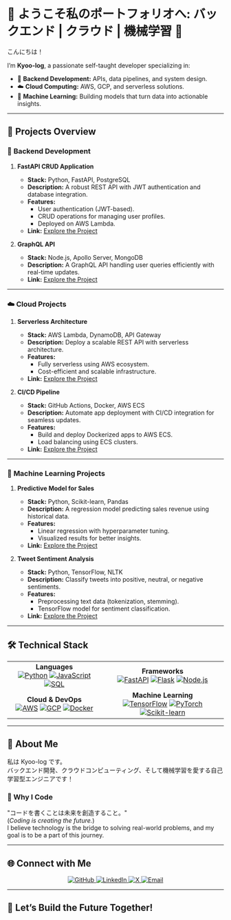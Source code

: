 # 🌟 ようこそ私のポートフォリオへ: バックエンド | クラウド | 機械学習 🌟  

こんにちは！    

I’m **Kyoo-log**, a passionate self-taught developer specializing in:  
- 🧰 **Backend Development:** APIs, data pipelines, and system design.  
- ☁️ **Cloud Computing:** AWS, GCP, and serverless solutions.  
- 🤖 **Machine Learning:** Building models that turn data into actionable insights.  

---

## 📂 Projects Overview  

### 🧰 **Backend Development**  
1. **FastAPI CRUD Application**  
   - **Stack:** Python, FastAPI, PostgreSQL  
   - **Description:** A robust REST API with JWT authentication and database integration.  
   - **Features:**  
     - User authentication (JWT-based).  
     - CRUD operations for managing user profiles.  
     - Deployed on AWS Lambda.  
   - **Link:** [Explore the Project](backend/project1_fastapi/)  

2. **GraphQL API**  
   - **Stack:** Node.js, Apollo Server, MongoDB  
   - **Description:** A GraphQL API handling user queries efficiently with real-time updates.  
   - **Link:** [Explore the Project](backend/project2_graphql/)  

---

### ☁️ **Cloud Projects**  
1. **Serverless Architecture**  
   - **Stack:** AWS Lambda, DynamoDB, API Gateway  
   - **Description:** Deploy a scalable REST API with serverless architecture.  
   - **Features:**  
     - Fully serverless using AWS ecosystem.  
     - Cost-efficient and scalable infrastructure.  
   - **Link:** [Explore the Project](cloud/serverless/)  

2. **CI/CD Pipeline**  
   - **Stack:** GitHub Actions, Docker, AWS ECS  
   - **Description:** Automate app deployment with CI/CD integration for seamless updates.  
   - **Features:**  
     - Build and deploy Dockerized apps to AWS ECS.  
     - Load balancing using ECS clusters.  
   - **Link:** [Explore the Project](cloud/ci_cd_pipeline/)  

---

### 🤖 **Machine Learning Projects**  
1. **Predictive Model for Sales**  
   - **Stack:** Python, Scikit-learn, Pandas  
   - **Description:** A regression model predicting sales revenue using historical data.  
   - **Features:**  
     - Linear regression with hyperparameter tuning.  
     - Visualized results for better insights.  
   - **Link:** [Explore the Project](machine_learning/ml_project1/)  

2. **Tweet Sentiment Analysis**  
   - **Stack:** Python, TensorFlow, NLTK  
   - **Description:** Classify tweets into positive, neutral, or negative sentiments.  
   - **Features:**  
     - Preprocessing text data (tokenization, stemming).  
     - TensorFlow model for sentiment classification.  
   - **Link:** [Explore the Project](machine_learning/ml_project2/)  

---

## 🛠️ Technical Stack  

<p align="center">
  <table>
    <tr>
      <td align="center">
        <b>Languages</b><br>
        <a href="#"><img src="https://img.shields.io/badge/-Python-3776AB?logo=python&logoColor=white&style=for-the-badge" alt="Python"></a>
        <a href="#"><img src="https://img.shields.io/badge/-JavaScript-F7DF1E?logo=javascript&logoColor=black&style=for-the-badge" alt="JavaScript"></a>
        <a href="#"><img src="https://img.shields.io/badge/-SQL-003B57?logo=postgresql&logoColor=white&style=for-the-badge" alt="SQL"></a>
      </td>
      <td align="center">
        <b>Frameworks</b><br>
        <a href="#"><img src="https://img.shields.io/badge/-FastAPI-009688?logo=fastapi&logoColor=white&style=for-the-badge" alt="FastAPI"></a>
        <a href="#"><img src="https://img.shields.io/badge/-Flask-000000?logo=flask&logoColor=white&style=for-the-badge" alt="Flask"></a>
        <a href="#"><img src="https://img.shields.io/badge/-Node.js-339933?logo=node.js&logoColor=white&style=for-the-badge" alt="Node.js"></a>
      </td>
    </tr>
    <tr>
      <td align="center">
        <b>Cloud & DevOps</b><br>
        <a href="#"><img src="https://img.shields.io/badge/-AWS-232F3E?logo=amazon-aws&logoColor=white&style=for-the-badge" alt="AWS"></a>
        <a href="#"><img src="https://img.shields.io/badge/-GCP-4285F4?logo=google-cloud&logoColor=white&style=for-the-badge" alt="GCP"></a>
        <a href="#"><img src="https://img.shields.io/badge/-Docker-2496ED?logo=docker&logoColor=white&style=for-the-badge" alt="Docker"></a>
      </td>
      <td align="center">
        <b>Machine Learning</b><br>
        <a href="#"><img src="https://img.shields.io/badge/-TensorFlow-FF6F00?logo=tensorflow&logoColor=white&style=for-the-badge" alt="TensorFlow"></a>
        <a href="#"><img src="https://img.shields.io/badge/-PyTorch-EE4C2C?logo=pytorch&logoColor=white&style=for-the-badge" alt="PyTorch"></a>
        <a href="#"><img src="https://img.shields.io/badge/-Scikit--learn-F7931E?logo=scikit-learn&logoColor=white&style=for-the-badge" alt="Scikit-learn"></a>
      </td>
    </tr>
  </table>
</p>

---

## 📜 About Me  

私は Kyoo-log です。  
バックエンド開発、クラウドコンピューティング、そして機械学習を愛する自己学習型エンジニアです！  

### 🌟 Why I Code  
"コードを書くことは未来を創造すること。"  
(*Coding is creating the future.*)  
I believe technology is the bridge to solving real-world problems, and my goal is to be a part of this journey.  

---

## 🌐 Connect with Me  

<p align="center">
  <a href="https://github.com/kyoo-log">
    <img src="https://img.shields.io/badge/GitHub-%23181717.svg?style=for-the-badge&logo=github&logoColor=white" alt="GitHub">
  </a>
  <a href="https://linkedin.com/in/movahmi">
    <img src="https://img.shields.io/badge/LinkedIn-%230077B5.svg?style=for-the-badge&logo=linkedin&logoColor=white" alt="LinkedIn">
  </a>
  <a href="https://twitter.com/kyo91_">
    <img src="https://img.shields.io/badge/X-%23000000.svg?style=for-the-badge&logo=x&logoColor=white" alt="X">
  </a>
  <a href="mailto:movahmi@gmail.com">
    <img src="https://img.shields.io/badge/Email-D14836?style=for-the-badge&logo=gmail&logoColor=white" alt="Email">
  </a>
</p>

---

## 🚀 Let’s Build the Future Together!  
